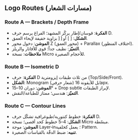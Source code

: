 ## Logo Routes (مسارات الشعار)

### Route A — Brackets / Depth Frame
- **الفكرة**: قوسان/إطار يركّز المشهد؛ الفراغ يرسم حرف D.
- **الشكل**: [ ] أو ⟮ ⟯ بزاوية خفيفة لإيحاء العمق.
- **الموشن**: دخول محور Z (محور العمق) + Parallax (اختلاف المنظور).
- **التميّز**: نظيف جداً؛ قوي للأفاتار والريلز.
- **ملاحظات**: نسخة Micro للأحجام الصغيرة.

### Route B — Isometric D
- **الفكرة**: حرف D من ثلاث طبقات إيزومترية (Top/Side/Front).
- **الشكل**: Monogram (شعار حرفي) قابل للأيقونة 16px.
- **الموشن**: دوران 10–15° + Drop subtle لإبراز الطبقات.
- **التميّز**: هندسي؛ ممتاز للطباعة/النقش.

### Route C — Contour Lines
- **الفكرة**: خطوط كنتورية/طبوغرافية تشكّل حرف D.
- **الشكل**: 4–5 خطوط كحد أقصى؛ نسخة Micro مبسّطة.
- **الموشن**: موجة Layer‑in؛ يعمل كخلفية Pattern.
- **تنبيه**: ضبط الدقّة بالقياسات الصغيرة.
